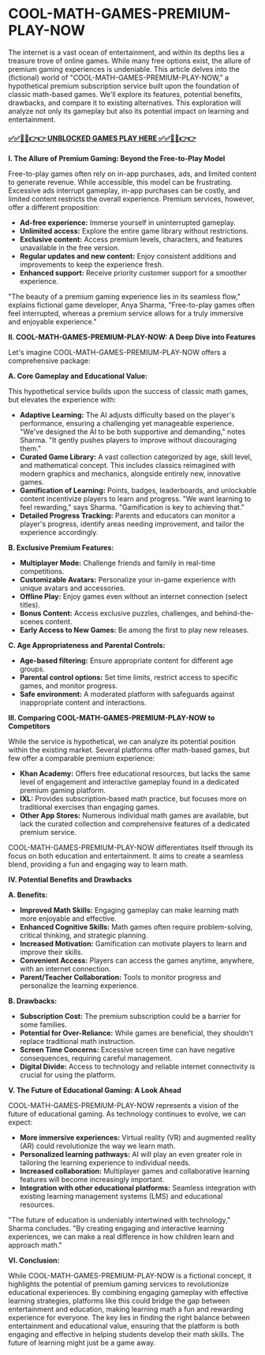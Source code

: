 # COOL-MATH-GAMES-PREMIUM-PLAY-NOW

The internet is a vast ocean of entertainment, and within its depths lies a treasure trove of online games.  While many free options exist, the allure of premium gaming experiences is undeniable.  This article delves into the (fictional) world of "COOL-MATH-GAMES-PREMIUM-PLAY-NOW," a hypothetical premium subscription service built upon the foundation of classic math-based games. We'll explore its features, potential benefits, drawbacks, and compare it to existing alternatives.  This exploration will analyze not only its gameplay but also its potential impact on learning and entertainment.


#### [✅✅🔴🔴👉👉 UNBLOCKED GAMES PLAY HERE ✅✅🔴🔴👉👉](https://topstoryindia.com)



**I. The Allure of Premium Gaming: Beyond the Free-to-Play Model**

Free-to-play games often rely on in-app purchases, ads, and limited content to generate revenue. While accessible, this model can be frustrating.  Excessive ads interrupt gameplay, in-app purchases can be costly, and limited content restricts the overall experience.  Premium services, however, offer a different proposition:

* **Ad-free experience:** Immerse yourself in uninterrupted gameplay.
* **Unlimited access:** Explore the entire game library without restrictions.
* **Exclusive content:** Access premium levels, characters, and features unavailable in the free version.
* **Regular updates and new content:** Enjoy consistent additions and improvements to keep the experience fresh.
* **Enhanced support:** Receive priority customer support for a smoother experience.


"The beauty of a premium gaming experience lies in its seamless flow," explains fictional game developer, Anya Sharma, "Free-to-play games often feel interrupted, whereas a premium service allows for a truly immersive and enjoyable experience."


**II. COOL-MATH-GAMES-PREMIUM-PLAY-NOW: A Deep Dive into Features**

Let's imagine COOL-MATH-GAMES-PREMIUM-PLAY-NOW offers a comprehensive package:

**A.  Core Gameplay and Educational Value:**

This hypothetical service builds upon the success of classic math games, but elevates the experience with:

* **Adaptive Learning:** The AI adjusts difficulty based on the player's performance, ensuring a challenging yet manageable experience.  "We've designed the AI to be both supportive and demanding," notes Sharma. "It gently pushes players to improve without discouraging them."
* **Curated Game Library:**  A vast collection categorized by age, skill level, and mathematical concept.  This includes classics reimagined with modern graphics and mechanics, alongside entirely new, innovative games.
* **Gamification of Learning:**  Points, badges, leaderboards, and unlockable content incentivize players to learn and progress.  "We want learning to feel rewarding," says Sharma.  "Gamification is key to achieving that."
* **Detailed Progress Tracking:** Parents and educators can monitor a player's progress, identify areas needing improvement, and tailor the experience accordingly.


**B. Exclusive Premium Features:**

* **Multiplayer Mode:** Challenge friends and family in real-time competitions.
* **Customizable Avatars:**  Personalize your in-game experience with unique avatars and accessories.
* **Offline Play:**  Enjoy games even without an internet connection (select titles).
* **Bonus Content:**  Access exclusive puzzles, challenges, and behind-the-scenes content.
* **Early Access to New Games:**  Be among the first to play new releases.


**C.  Age Appropriateness and Parental Controls:**

* **Age-based filtering:**  Ensure appropriate content for different age groups.
* **Parental control options:**  Set time limits, restrict access to specific games, and monitor progress.
* **Safe environment:**  A moderated platform with safeguards against inappropriate content and interactions.


**III.  Comparing COOL-MATH-GAMES-PREMIUM-PLAY-NOW to Competitors**

While the service is hypothetical, we can analyze its potential position within the existing market.  Several platforms offer math-based games, but few offer a comparable premium experience:

* **Khan Academy:**  Offers free educational resources, but lacks the same level of engagement and interactive gameplay found in a dedicated premium gaming platform.
* **IXL:**  Provides subscription-based math practice, but focuses more on traditional exercises than engaging games.
* **Other App Stores:**  Numerous individual math games are available, but lack the curated collection and comprehensive features of a dedicated premium service.


COOL-MATH-GAMES-PREMIUM-PLAY-NOW differentiates itself through its focus on both education and entertainment. It aims to create a seamless blend, providing a fun and engaging way to learn math.


**IV.  Potential Benefits and Drawbacks**

**A. Benefits:**

* **Improved Math Skills:**  Engaging gameplay can make learning math more enjoyable and effective.
* **Enhanced Cognitive Skills:**  Math games often require problem-solving, critical thinking, and strategic planning.
* **Increased Motivation:**  Gamification can motivate players to learn and improve their skills.
* **Convenient Access:**  Players can access the games anytime, anywhere, with an internet connection.
* **Parent/Teacher Collaboration:**  Tools to monitor progress and personalize the learning experience.


**B. Drawbacks:**

* **Subscription Cost:**  The premium subscription could be a barrier for some families.
* **Potential for Over-Reliance:**  While games are beneficial, they shouldn't replace traditional math instruction.
* **Screen Time Concerns:**  Excessive screen time can have negative consequences, requiring careful management.
* **Digital Divide:**  Access to technology and reliable internet connectivity is crucial for using the platform.


**V. The Future of Educational Gaming:  A Look Ahead**

COOL-MATH-GAMES-PREMIUM-PLAY-NOW represents a vision of the future of educational gaming.  As technology continues to evolve, we can expect:

* **More immersive experiences:** Virtual reality (VR) and augmented reality (AR) could revolutionize the way we learn math.
* **Personalized learning pathways:**  AI will play an even greater role in tailoring the learning experience to individual needs.
* **Increased collaboration:**  Multiplayer games and collaborative learning features will become increasingly important.
* **Integration with other educational platforms:**  Seamless integration with existing learning management systems (LMS) and educational resources.


"The future of education is undeniably intertwined with technology," Sharma concludes.  "By creating engaging and interactive learning experiences, we can make a real difference in how children learn and approach math."


**VI. Conclusion:**

While COOL-MATH-GAMES-PREMIUM-PLAY-NOW is a fictional concept, it highlights the potential of premium gaming services to revolutionize educational experiences. By combining engaging gameplay with effective learning strategies, platforms like this could bridge the gap between entertainment and education, making learning math a fun and rewarding experience for everyone.  The key lies in finding the right balance between entertainment and educational value, ensuring that the platform is both engaging and effective in helping students develop their math skills.  The future of learning might just be a game away.


